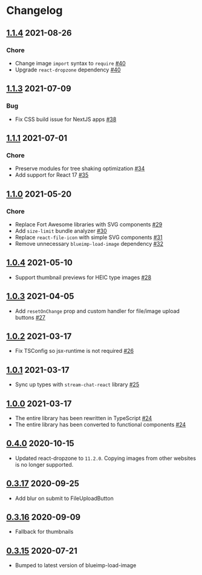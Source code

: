 # Changelog

## [1.1.4](https://github.com/GetStream/react-file-utils/releases/tag/v1.1.4) 2021-08-26

### Chore

- Change image `import` syntax to `require` [#40](https://github.com/GetStream/react-file-utils/pull/40)
- Upgrade `react-dropzone` dependency [#40](https://github.com/GetStream/react-file-utils/pull/40)

## [1.1.3](https://github.com/GetStream/react-file-utils/releases/tag/v1.1.3) 2021-07-09

### Bug

- Fix CSS build issue for NextJS apps [#38](https://github.com/GetStream/react-file-utils/pull/38)

## [1.1.1](https://github.com/GetStream/react-file-utils/releases/tag/v1.1.1) 2021-07-01

### Chore

- Preserve modules for tree shaking optimization [#34](https://github.com/GetStream/react-file-utils/pull/34)
- Add support for React 17 [#35](https://github.com/GetStream/react-file-utils/pull/35)

## [1.1.0](https://github.com/GetStream/react-file-utils/releases/tag/v1.1.0) 2021-05-20

### Chore

- Replace Fort Awesome libraries with SVG components [#29](https://github.com/GetStream/react-file-utils/pull/29)
- Add `size-limit` bundle analyzer [#30](https://github.com/GetStream/react-file-utils/pull/30)
- Replace `react-file-icon` with simple SVG components [#31](https://github.com/GetStream/react-file-utils/pull/31)
- Remove unnecessary `blueimp-load-image` dependency [#32](https://github.com/GetStream/react-file-utils/pull/32)

## [1.0.4](https://github.com/GetStream/react-file-utils/releases/tag/v1.0.4) 2021-05-10

- Support thumbnail previews for HEIC type images [#28](https://github.com/GetStream/react-file-utils/pull/28)

## [1.0.3](https://github.com/GetStream/react-file-utils/releases/tag/v1.0.3) 2021-04-05

- Add `resetOnChange` prop and custom handler for file/image upload buttons [#27](https://github.com/GetStream/react-file-utils/pull/27)

## [1.0.2](https://github.com/GetStream/react-file-utils/releases/tag/v1.0.2) 2021-03-17

- Fix TSConfig so jsx-runtime is not required [#26](https://github.com/GetStream/react-file-utils/pull/26)

## [1.0.1](https://github.com/GetStream/react-file-utils/releases/tag/v1.0.1) 2021-03-17

- Sync up types with `stream-chat-react` library [#25](https://github.com/GetStream/react-file-utils/pull/25)

## [1.0.0](https://github.com/GetStream/react-file-utils/releases/tag/v1.0.0) 2021-03-17

- The entire library has been rewritten in TypeScript [#24](https://github.com/GetStream/react-file-utils/pull/24)
- The entire library has been converted to functional components [#24](https://github.com/GetStream/react-file-utils/pull/24)

## [0.4.0](https://github.com/GetStream/react-file-utils/releases/tag/v0.4.0) 2020-10-15

- Updated react-dropzone to `11.2.0`. Copying images from other websites is no longer supported.

## [0.3.17](https://github.com/GetStream/react-file-utils/releases/tag/v0.3.17) 2020-09-25

- Add blur on submit to FileUploadButton

## [0.3.16](https://github.com/GetStream/react-file-utils/releases/tag/v0.3.16) 2020-09-09

- Fallback for thumbnails

## [0.3.15](https://github.com/GetStream/react-file-utils/releases/tag/v0.3.15) 2020-07-21

- Bumped to latest version of blueimp-load-image 
